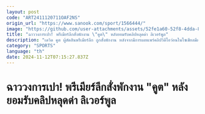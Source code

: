 ```yaml
---
layout: post
code: "ART2411120711OAF2NS"
origin_url: "https://www.sanook.com/sport/1566444/"
image: "https://github.com/user-attachments/assets/52fe1a60-52f8-4dda-8c03-c3de94e53bef"
title: "ฉาววงการเปา! พรีเมียร์ลีกสั่งพักงาน \"คูต\" หลังยอมรับคลิปหลุดด่า ลิเวอร์พูล"
description: "เดวิด คูต ผู้ตัดสินพรีเมียร์ลีก ถูกสั่งพักงาน หลังจากมีการเผยแพร่คลิปวิดีโอว่อนในโซเชียลมีเดีย เนื้อหาพูดโจมตีดูหมิ่น ลิเวอร์พูล และ เยอร์เกน คล็อปป์ อดีตผู้จัดการทีม"
category: "SPORTS"
language: "th"
date: 2024-11-12T07:15:27.837Z
---
```


# ฉาววงการเปา! พรีเมียร์ลีกสั่งพักงาน "คูต" หลังยอมรับคลิปหลุดด่า ลิเวอร์พูล